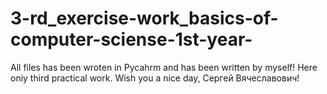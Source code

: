 # 3-rd_exercise-work_basics-of-computer-sciense-1st-year-
All files has been wroten in Pycahrm and has been written by myself! Here oniy third practical work. Wish you a nice day, Сергей Вячеславович!
